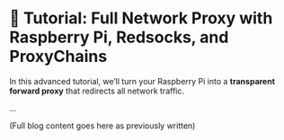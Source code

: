 # 🚦 Tutorial: Full Network Proxy with Raspberry Pi, Redsocks, and ProxyChains

In this advanced tutorial, we’ll turn your Raspberry Pi into a **transparent forward proxy** that redirects all network traffic.

...

(Full blog content goes here as previously written)